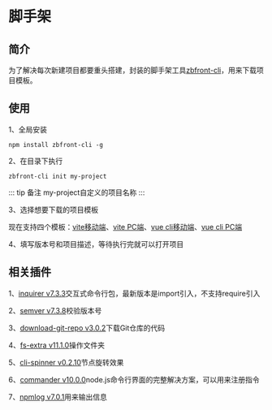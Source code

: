 # 脚手架

## 简介

为了解决每次新建项目都要重头搭建，封装的脚手架工具[zbfront-cli](https://www.npmjs.com/package/zbfront-cli)，用来下载项目模板。

## 使用

1、全局安装

```
npm install zbfront-cli -g
```

2、在目录下执行

```
zbfront-cli init my-project

```

::: tip 备注
my-project自定义的项目名称
:::

3、选择想要下载的项目模板

现在支持四个模板：[vite移动端](https://github.com/zhaobao1830/vite-mobile-zb)、[vite PC端](https://github.com/zhaobao1830/vite-pc-zb)、[vue cli移动端](https://github.com/zhaobao1830/vue-cli-mobile-zb)、[vue cli PC端](https://github.com/zhaobao1830/vue-cli-pc-zb)

4、填写版本号和项目描述，等待执行完就可以打开项目

## 相关插件

1、[inquirer v7.3.3](https://www.npmjs.com/package/inquirer)交互式命令行包，最新版本是import引入，不支持require引入

2、[semver v7.3.8](https://www.npmjs.com/package/semver)校验版本号

3、[download-git-repo v3.0.2](https://www.npmjs.com/package/download-git-repo)下载Git仓库的代码

4、[fs-extra v11.1.0](https://www.npmjs.com/package/fs-extra)操作文件夹

5、[cli-spinner v0.2.10](https://www.npmjs.com/package/cli-spinners)节点旋转效果

6、[commander v10.0.0](https://www.npmjs.com/package/commander)node.js命令行界面的完整解决方案，可以用来注册指令

7、[npmlog v7.0.1](https://www.npmjs.com/package/npmlog)用来输出信息
